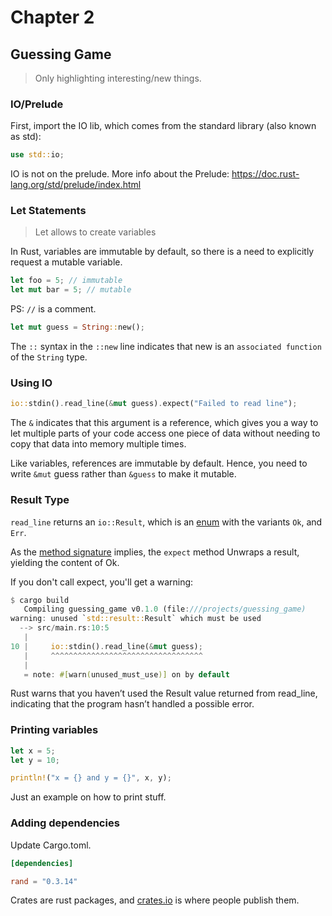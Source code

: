 # Chapter 2

## Guessing Game
> Only highlighting interesting/new things.

### IO/Prelude
First, import the IO lib, which comes from the standard library (also known as std):
```rust
use std::io;
```

IO is not on the prelude. More info about the Prelude: https://doc.rust-lang.org/std/prelude/index.html

### Let Statements
> Let allows to create variables

In Rust, variables are immutable by default, so there is a need to explicitly request a mutable variable.
```rust
let foo = 5; // immutable
let mut bar = 5; // mutable
```

PS: `//` is a comment.

```rust
let mut guess = String::new();
```

The `::` syntax in the `::new` line indicates that new is an `associated function` of the `String` type.

### Using IO

```rust
io::stdin().read_line(&mut guess).expect("Failed to read line");
```

The `&` indicates that this argument is a reference, which gives you a way to let multiple parts of your code access one piece of data without needing to copy that data into memory multiple times.

Like variables, references are immutable by default.  Hence, you need to write `&mut` guess rather than `&guess` to make it mutable.

### Result Type

`read_line` returns an `io::Result`, which is an [enum](https://doc.rust-lang.org/book/ch06-00-enums.html) with the variants `Ok`, and `Err`.

As the [method signature](https://doc.rust-lang.org/std/result/enum.Result.html#method.expect) implies, the `expect` method Unwraps a result, yielding the content of Ok.

If you don't call expect, you'll get a warning:

```rust
$ cargo build
   Compiling guessing_game v0.1.0 (file:///projects/guessing_game)
warning: unused `std::result::Result` which must be used
  --> src/main.rs:10:5
   |
10 |     io::stdin().read_line(&mut guess);
   |     ^^^^^^^^^^^^^^^^^^^^^^^^^^^^^^^^^^
   |
   = note: #[warn(unused_must_use)] on by default
```

Rust warns that you haven’t used the Result value returned from read_line, indicating that the program hasn’t handled a possible error.

### Printing variables

```rust
let x = 5;
let y = 10;

println!("x = {} and y = {}", x, y);
```

Just an example on how to print stuff.

### Adding dependencies

Update Cargo.toml.

```toml
[dependencies]

rand = "0.3.14"
```

Crates are rust packages, and [crates.io](https://crates.io) is where people publish them.
